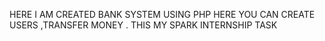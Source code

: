 HERE I AM CREATED BANK SYSTEM USING PHP
HERE YOU CAN CREATE USERS ,TRANSFER MONEY .
THIS MY SPARK INTERNSHIP TASK
